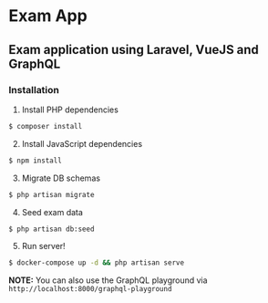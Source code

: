 # Exam App
## Exam application using Laravel, VueJS and GraphQL

### Installation

1) Install PHP dependencies
```bash
$ composer install
```

2) Install JavaScript dependencies
```bash
$ npm install
``` 

3) Migrate DB schemas
```bash
$ php artisan migrate
```

4) Seed exam data
```bash
$ php artisan db:seed
```

5) Run server!
```bash
$ docker-compose up -d && php artisan serve
```

**NOTE:** You can also use the GraphQL playground via `http://localhost:8000/graphql-playground`
